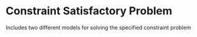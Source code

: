 # Constraint Satisfactory Problem

Includes two different models for solving the specified constraint problem
